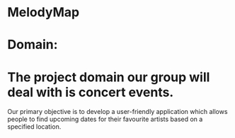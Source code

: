 # MelodyMap

# Domain:
# The project domain our group will deal with is concert events. 
Our primary objective is to develop a user-friendly application which allows people to find upcoming dates for their favourite artists based on a specified location.
